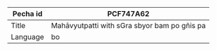 |Pecha id | PCF747A62
| --- | --- 
|Title | Mahāvyutpatti with sGra sbyor bam po gñis pa
|Language | bo